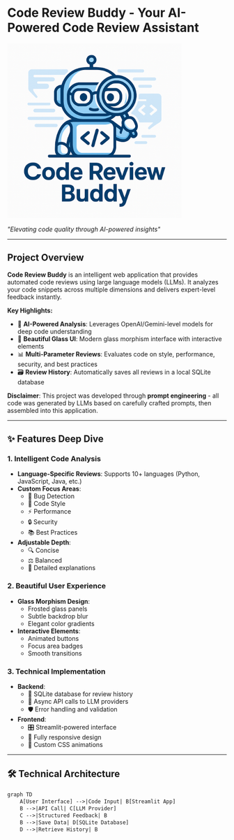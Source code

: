 # Code Review Buddy - Your AI-Powered Code Review Assistant

<img src="https://github.com/Atharavkag/Code-classifier/raw/main/ChatGPT%20Image%20Apr%2013%2C%202025%2C%2003_32_57%20PM.png" width="400" height="400">

*"Elevating code quality through AI-powered insights"*

---

## Project Overview

**Code Review Buddy** is an intelligent web application that provides automated code reviews using large language models (LLMs). It analyzes your code snippets across multiple dimensions and delivers expert-level feedback instantly. 

**Key Highlights:**
- 🧠 **AI-Powered Analysis**: Leverages OpenAI/Gemini-level models for deep code understanding
- 🎨 **Beautiful Glass UI**: Modern glass morphism interface with interactive elements
- 📊 **Multi-Parameter Reviews**: Evaluates code on style, performance, security, and best practices
- 🗃️ **Review History**: Automatically saves all reviews in a local SQLite database

**Disclaimer**: This project was developed through **prompt engineering** - all code was generated by LLMs based on carefully crafted prompts, then assembled into this application.

---

## ✨ Features Deep Dive

### 1. Intelligent Code Analysis
- **Language-Specific Reviews**: Supports 10+ languages (Python, JavaScript, Java, etc.)
- **Custom Focus Areas**:
  - 🐞 Bug Detection
  - 🎨 Code Style
  - ⚡ Performance
  - 🔒 Security
  - 📚 Best Practices
- **Adjustable Depth**:
  - 🔍 Concise
  - ⚖️ Balanced 
  - 📝 Detailed explanations

### 2. Beautiful User Experience
- **Glass Morphism Design**:
  - Frosted glass panels
  - Subtle backdrop blur
  - Elegant color gradients
- **Interactive Elements**:
  - Animated buttons
  - Focus area badges
  - Smooth transitions

### 3. Technical Implementation
- **Backend**:
  - 💾 SQLite database for review history
  - 🔄 Async API calls to LLM providers
  - 🛡️ Error handling and validation
- **Frontend**:
  - 🎛️ Streamlit-powered interface
  - 📱 Fully responsive design
  - 🎨 Custom CSS animations

---

## 🛠️ Technical Architecture

```mermaid
graph TD
    A[User Interface] -->|Code Input| B[Streamlit App]
    B -->|API Call| C[LLM Provider]
    C -->|Structured Feedback| B
    B -->|Save Data| D[SQLite Database]
    D -->|Retrieve History| B
